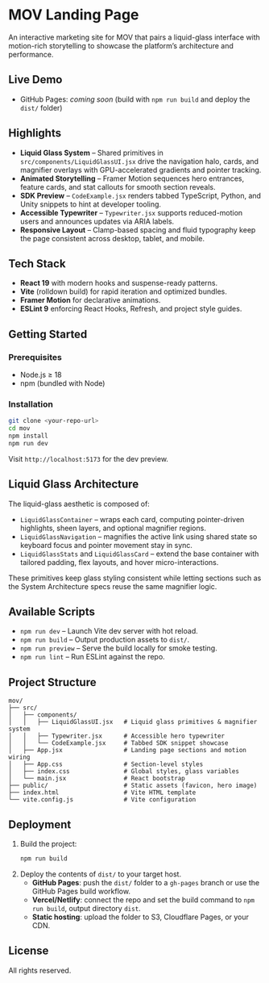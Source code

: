 # MOV Landing Page

An interactive marketing site for MOV that pairs a liquid-glass interface with motion-rich storytelling to showcase the platform’s architecture and performance.

## Live Demo

- GitHub Pages: _coming soon_ (build with `npm run build` and deploy the `dist/` folder)

## Highlights

- **Liquid Glass System** – Shared primitives in `src/components/LiquidGlassUI.jsx` drive the navigation halo, cards, and magnifier overlays with GPU-accelerated gradients and pointer tracking.
- **Animated Storytelling** – Framer Motion sequences hero entrances, feature cards, and stat callouts for smooth section reveals.
- **SDK Preview** – `CodeExample.jsx` renders tabbed TypeScript, Python, and Unity snippets to hint at developer tooling.
- **Accessible Typewriter** – `Typewriter.jsx` supports reduced-motion users and announces updates via ARIA labels.
- **Responsive Layout** – Clamp-based spacing and fluid typography keep the page consistent across desktop, tablet, and mobile.

## Tech Stack

- **React 19** with modern hooks and suspense-ready patterns.
- **Vite** (rolldown build) for rapid iteration and optimized bundles.
- **Framer Motion** for declarative animations.
- **ESLint 9** enforcing React Hooks, Refresh, and project style guides.

## Getting Started

### Prerequisites

- Node.js ≥ 18
- npm (bundled with Node)

### Installation

```bash
git clone <your-repo-url>
cd mov
npm install
npm run dev
```

Visit `http://localhost:5173` for the dev preview.

## Liquid Glass Architecture

The liquid-glass aesthetic is composed of:

- `LiquidGlassContainer` – wraps each card, computing pointer-driven highlights, sheen layers, and optional magnifier regions.
- `LiquidGlassNavigation` – magnifies the active link using shared state so keyboard focus and pointer movement stay in sync.
- `LiquidGlassStats` and `LiquidGlassCard` – extend the base container with tailored padding, flex layouts, and hover micro-interactions.

These primitives keep glass styling consistent while letting sections such as the System Architecture specs reuse the same magnifier logic.

## Available Scripts

- `npm run dev` – Launch Vite dev server with hot reload.
- `npm run build` – Output production assets to `dist/`.
- `npm run preview` – Serve the build locally for smoke testing.
- `npm run lint` – Run ESLint against the repo.

## Project Structure

```
mov/
├── src/
│   ├── components/
│   │   ├── LiquidGlassUI.jsx   # Liquid glass primitives & magnifier system
│   │   ├── Typewriter.jsx      # Accessible hero typewriter
│   │   └── CodeExample.jsx     # Tabbed SDK snippet showcase
│   ├── App.jsx                 # Landing page sections and motion wiring
│   ├── App.css                 # Section-level styles
│   ├── index.css               # Global styles, glass variables
│   └── main.jsx                # React bootstrap
├── public/                     # Static assets (favicon, hero image)
├── index.html                  # Vite HTML template
└── vite.config.js              # Vite configuration
```

## Deployment

1. Build the project:
   ```bash
   npm run build
   ```
2. Deploy the contents of `dist/` to your target host.
   - **GitHub Pages**: push the `dist/` folder to a `gh-pages` branch or use the GitHub Pages build workflow.
   - **Vercel/Netlify**: connect the repo and set the build command to `npm run build`, output directory `dist`.
   - **Static hosting**: upload the folder to S3, Cloudflare Pages, or your CDN.

## License

All rights reserved.
